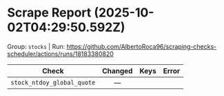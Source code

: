 # Scrape Report (2025-10-02T04:29:50.592Z)

Group: `stocks`  |  Run: https://github.com/AlbertoRoca96/scraping-checks-scheduler/actions/runs/18183380820

| Check | Changed | Keys | Error |
|---|:---:|:--|:--|
| `stock_ntdoy_global_quote` | — |  |  |
